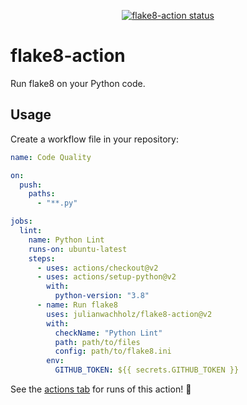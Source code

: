 <p align="center">
  <a href="https://github.com/julianwachholz/flake8-action/actions"><img alt="flake8-action status" src="https://github.com/julianwachholz/flake8-action/workflows/units-test/badge.svg"></a>
</p>

# flake8-action

Run flake8 on your Python code.

## Usage

Create a workflow file in your repository:

```yaml
name: Code Quality

on:
  push:
    paths:
      - "**.py"

jobs:
  lint:
    name: Python Lint
    runs-on: ubuntu-latest
    steps:
      - uses: actions/checkout@v2
      - uses: actions/setup-python@v2
        with:
          python-version: "3.8"
      - name: Run flake8
        uses: julianwachholz/flake8-action@v2
        with:
          checkName: "Python Lint"
          path: path/to/files
          config: path/to/flake8.ini
        env:
          GITHUB_TOKEN: ${{ secrets.GITHUB_TOKEN }}
```

See the [actions tab](https://github.com/julianwachholz/flake8-action/actions) for runs of this action! :rocket:
